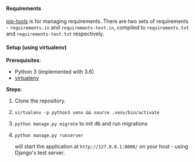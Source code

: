 #### Requirements
[pip-tools](https://github.com/jazzband/pip-tools) is for managing requirements. There are
two sets of requirements - `requirements.in` and `requirements-test.in`, compiled to
`requirements.txt` and `requirements-test.txt` respectively.

#### Setup (using virtualenv)
**Prerequisites**:
- Python 3 (implemented with 3.6)
- [virtualenv](http://docs.python-guide.org/en/latest/dev/virtualenvs/)

**Steps**:

1. Clone the repository.

2. `virtualenv -p python3 venv && source .venv/bin/activate`

3. `python manage.py migrate` to init db and run migrations

4. `python manage.py runserver`

   will start the application at `http://127.0.0.1:8000/` on your host -
   using Django's test server.
